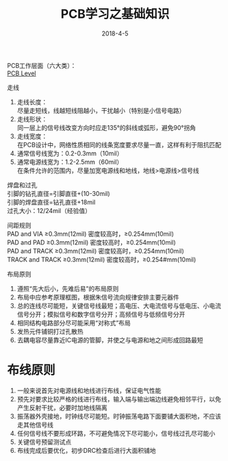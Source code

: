 ﻿---
layout: post
title: PCB学习之基础知识
date: 2018-4-5
categories: blog
tags: [PCB,AD16]
description: 文章金句。
---

PCB工作层面（六大类）：</br>
[PCB Level](https://github.com/SKYESCAPE/SKYESCAPE.GITHUB.IO/raw/master/article_image/2_1.jpg)

走线</br>
1. 走线长度：</br>
尽量走短线，线越短线阻越小，干扰越小（特别是小信号电路）
2. 走线形状：</br>
同一层上的信号线改变方向时应走135°的斜线或弧形，避免90°拐角
3. 走线宽度：</br>
在PCB设计中，网络性质相同的线条宽度要求尽量一直，这样有利于阻抗匹配</br>
1. 通常信号线宽为：0.2-0.3mm（10mil）
2. 通常电源线宽为：1.2-2.5mm（60mil）</br>
在条件允许的范围内，尽量加宽电源线和地线，地线>电源线>信号线

焊盘和过孔</br>
引脚的钻孔直径=引脚直径+(10-30mil)</br>
引脚的焊盘直径=钻孔直径+18mil</br>
过孔大小：12/24mil（经验值）

间距规则</br>
PAD and VIA ≥0.3mm(12mil) 密度较高时，≥0.254mm(10mil)</br>
PAD and PAD ≥0.3mm(12mil) 密度较高时，≥0.254mm(10mil)</br>
PAD and TRACK ≥0.3mm(12mil) 密度较高时，≥0.254mm(10mil)</br>
TRACK and TRACK ≥0.3mm(12mil) 密度较高时，≥0.254#mm(10mil)

布局原则
1. 遵照“先大后小，先难后易”的布局原则
2. 布局中应参考原理框图，根据朱信号流向规律安排主要元器件
3. 总的连线尽可能短，关键信号线最短；高电压、大电流信号与低电压、小电流信号分开；模拟信号和数字信号分开；高频信号与低频信号分开
4. 相同结构电路部分尽可能采用“对称式”布局
5. 发热元件铺铜打过孔散热
6. 去耦电容尽量靠近IC电源的管脚，并使之与电源和地之间形成回路最短

# 布线原则
1. 一般来说首先对电源线和地线进行布线，保证电气性能
2. 预先对要求比较严格的线进行布线，输入端与输出端边线避免相邻平行，以免产生反射干扰，必要时加地线隔离
3. 振荡器外壳接地，时钟线尽可能短。时钟振荡电路下面要铺大面积地，不应该走其他信号线
4. 任何信号线不要形成环路，不可避免情况下尽可能小，信号线过孔尽可能小
5. 关键信号预留测试点
6. 布线完成后要优化，初步DRC检查后进行大面积铺地
	






